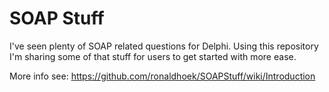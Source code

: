 # SOAP Stuff
I've seen plenty of SOAP related questions for Delphi.
Using this repository I'm sharing some of that stuff for users to get started with more ease.

More info see:
https://github.com/ronaldhoek/SOAPStuff/wiki/Introduction
